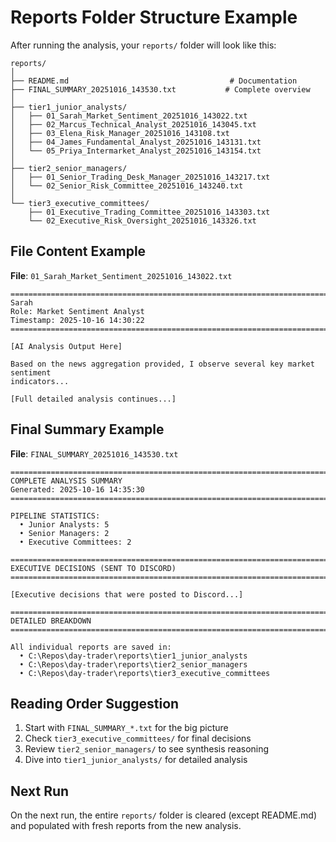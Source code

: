# Reports Folder Structure Example

After running the analysis, your `reports/` folder will look like this:

```
reports/
│
├── README.md                                    # Documentation
├── FINAL_SUMMARY_20251016_143530.txt           # Complete overview
│
├── tier1_junior_analysts/
│   ├── 01_Sarah_Market_Sentiment_20251016_143022.txt
│   ├── 02_Marcus_Technical_Analyst_20251016_143045.txt
│   ├── 03_Elena_Risk_Manager_20251016_143108.txt
│   ├── 04_James_Fundamental_Analyst_20251016_143131.txt
│   └── 05_Priya_Intermarket_Analyst_20251016_143154.txt
│
├── tier2_senior_managers/
│   ├── 01_Senior_Trading_Desk_Manager_20251016_143217.txt
│   └── 02_Senior_Risk_Committee_20251016_143240.txt
│
└── tier3_executive_committees/
    ├── 01_Executive_Trading_Committee_20251016_143303.txt
    └── 02_Executive_Risk_Oversight_20251016_143326.txt
```

## File Content Example

**File**: `01_Sarah_Market_Sentiment_20251016_143022.txt`

```
================================================================================
Sarah
Role: Market Sentiment Analyst
Timestamp: 2025-10-16 14:30:22
================================================================================

[AI Analysis Output Here]

Based on the news aggregation provided, I observe several key market sentiment 
indicators...

[Full detailed analysis continues...]
```

## Final Summary Example

**File**: `FINAL_SUMMARY_20251016_143530.txt`

```
================================================================================
COMPLETE ANALYSIS SUMMARY
Generated: 2025-10-16 14:35:30
================================================================================

PIPELINE STATISTICS:
  • Junior Analysts: 5
  • Senior Managers: 2
  • Executive Committees: 2

================================================================================
EXECUTIVE DECISIONS (SENT TO DISCORD)
================================================================================

[Executive decisions that were posted to Discord...]

================================================================================
DETAILED BREAKDOWN
================================================================================

All individual reports are saved in:
  • C:\Repos\day-trader\reports\tier1_junior_analysts
  • C:\Repos\day-trader\reports\tier2_senior_managers
  • C:\Repos\day-trader\reports\tier3_executive_committees
```

## Reading Order Suggestion

1. Start with `FINAL_SUMMARY_*.txt` for the big picture
2. Check `tier3_executive_committees/` for final decisions
3. Review `tier2_senior_managers/` to see synthesis reasoning
4. Dive into `tier1_junior_analysts/` for detailed analysis

## Next Run

On the next run, the entire `reports/` folder is cleared (except README.md)
and populated with fresh reports from the new analysis.
